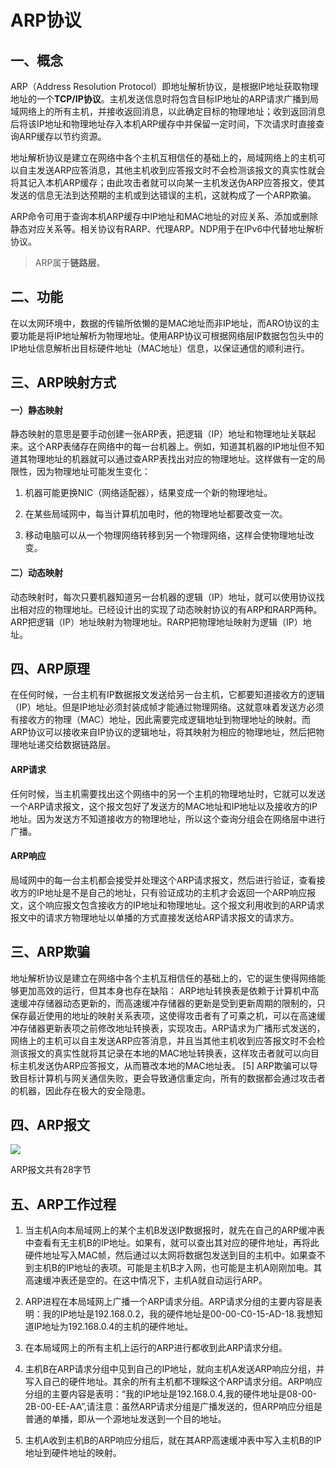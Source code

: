 # ARP协议

## 一、概念

ARP（Address Resolution Protocol）即地址解析协议，是根据IP地址获取物理地址的一个**TCP/IP协议**。主机发送信息时将包含目标IP地址的ARP请求广播到局域网络上的所有主机，并接收返回消息，以此确定目标的物理地址；收到返回消息后将该IP地址和物理地址存入本机ARP缓存中并保留一定时间，下次请求时直接查询ARP缓存以节约资源。

地址解析协议是建立在网络中各个主机互相信任的基础上的，局域网络上的主机可以自主发送ARP应答消息，其他主机收到应答报文时不会检测该报文的真实性就会将其记入本机ARP缓存；由此攻击者就可以向某一主机发送伪ARP应答报文，使其发送的信息无法到达预期的主机或到达错误的主机，这就构成了一个ARP欺骗。

ARP命令可用于查询本机ARP缓存中IP地址和MAC地址的对应关系、添加或删除静态对应关系等。相关协议有RARP、代理ARP。NDP用于在IPv6中代替地址解析协议。

> ARP属于**链路层**。

## 二、功能

在以太网环境中，数据的传输所依懒的是MAC地址而非IP地址，而ARO协议的主要功能是将IP地址解析为物理地址。使用ARP协议可根据网络层IP数据包包头中的IP地址信息解析出目标硬件地址（MAC地址）信息，以保证通信的顺利进行。

## 三、ARP映射方式

#### 一）静态映射

静态映射的意思是要手动创建一张ARP表，把逻辑（IP）地址和物理地址关联起来。这个ARP表储存在网络中的每一台机器上。例如，知道其机器的IP地址但不知道其物理地址的机器就可以通过查ARP表找出对应的物理地址。这样做有一定的局限性，因为物理地址可能发生变化：

1. 机器可能更换NIC（网络适配器），结果变成一个新的物理地址。

2. 在某些局域网中，每当计算机加电时，他的物理地址都要改变一次。

3. 移动电脑可以从一个物理网络转移到另一个物理网络，这样会使物理地址改变。

#### 二）动态映射

动态映射时，每次只要机器知道另一台机器的逻辑（IP）地址，就可以使用协议找出相对应的物理地址。已经设计出的实现了动态映射协议的有ARP和RARP两种。ARP把逻辑（IP）地址映射为物理地址。RARP把物理地址映射为逻辑（IP）地址。

## 四、ARP原理

在任何时候，一台主机有IP数据报文发送给另一台主机，它都要知道接收方的逻辑（IP）地址。但是IP地址必须封装成帧才能通过物理网络。这就意味着发送方必须有接收方的物理（MAC）地址，因此需要完成逻辑地址到物理地址的映射。而ARP协议可以接收来自IP协议的逻辑地址，将其映射为相应的物理地址，然后把物理地址递交给数据链路层。

#### ARP请求

任何时候，当主机需要找出这个网络中的另一个主机的物理地址时，它就可以发送一个ARP请求报文，这个报文包好了发送方的MAC地址和IP地址以及接收方的IP地址。因为发送方不知道接收方的物理地址，所以这个查询分组会在网络层中进行广播。

#### ARP响应

局域网中的每一台主机都会接受并处理这个ARP请求报文，然后进行验证，查看接收方的IP地址是不是自己的地址，只有验证成功的主机才会返回一个ARP响应报文，这个响应报文包含接收方的IP地址和物理地址。这个报文利用收到的ARP请求报文中的请求方物理地址以单播的方式直接发送给ARP请求报文的请求方。


## 三、ARP欺骗

地址解析协议是建立在网络中各个主机互相信任的基础上的，它的诞生使得网络能够更加高效的运行，但其本身也存在缺陷：
ARP地址转换表是依赖于计算机中高速缓冲存储器动态更新的，而高速缓冲存储器的更新是受到更新周期的限制的，只保存最近使用的地址的映射关系表项，这使得攻击者有了可乘之机，可以在高速缓冲存储器更新表项之前修改地址转换表，实现攻击。ARP请求为广播形式发送的，网络上的主机可以自主发送ARP应答消息，并且当其他主机收到应答报文时不会检测该报文的真实性就将其记录在本地的MAC地址转换表，这样攻击者就可以向目标主机发送伪ARP应答报文，从而篡改本地的MAC地址表。 [5]  ARP欺骗可以导致目标计算机与网关通信失败，更会导致通信重定向，所有的数据都会通过攻击者的机器，因此存在极大的安全隐患。

## 四、ARP报文

![](E:\Code\复习心得\res\picture\ARP.gif)

ARP报文共有28字节

## 五、ARP工作过程

1. 当主机A向本局域网上的某个主机B发送IP数据报时，就先在自己的ARP缓冲表中查看有无主机B的IP地址。如果有，就可以查出其对应的硬件地址，再将此硬件地址写入MAC帧，然后通过以太网将数据包发送到目的主机中。如果查不到主机B的IP地址的表项。可能是主机B才入网，也可能是主机A刚刚加电。其高速缓冲表还是空的。在这中情况下，主机A就自动运行ARP。

2. ARP进程在本局域网上广播一个ARP请求分组。ARP请求分组的主要内容是表明：我的IP地址是192.168.0.2，我的硬件地址是00-00-C0-15-AD-18.我想知道IP地址为192.168.0.4的主机的硬件地址。

3. 在本局域网上的所有主机上运行的ARP进行都收到此ARP请求分组。

4. 主机B在ARP请求分组中见到自己的IP地址，就向主机A发送ARP响应分组，并写入自己的硬件地址。其余的所有主机都不理睬这个ARP请求分组。ARP响应分组的主要内容是表明：“我的IP地址是192.168.0.4,我的硬件地址是08-00-2B-00-EE-AA”,请注意：虽然ARP请求分组是广播发送的，但ARP响应分组是普通的单播，即从一个源地址发送到一个目的地址。

5. 主机A收到主机B的ARP响应分组后，就在其ARP高速缓冲表中写入主机B的IP地址到硬件地址的映射。
   